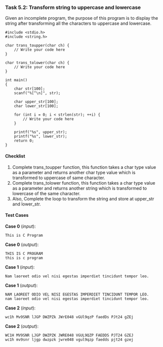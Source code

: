 ### Task 5.2: Transform string to uppercase and lowercase

Given an incomplete program, the purpose of this program is to display the string after transforming all the characters to uppercase and lowercase.

```
#include <stdio.h>
#include <string.h>

char trans_toupper(char ch) {
    // Write your code here
}

char trans_tolower(char ch) {
    // Write your code here
}

int main()
{
    char str[100];
    scanf("%[^\n]", str);

    char upper_str[100];
    char lower_str[100];

    for (int i = 0; i < strlen(str); ++i) {
        // Write your code here
    }

    printf("%s", upper_str);
    printf("%s", lower_str);
    return 0;
}
```

#### Checklist

1. Complete trans_toupper function, this function takes a char type value as a parameter and returns another char type value which is transformed to uppercase of same character.
2. Complete trans_tolower function, this function takes a char type value as a parameter and returns another string which is transformed to lowercase of the same character.
3. Also, Complete the loop to transform the string and store at upper_str and lower_str.

#### Test Cases

**Case 0** (_input_):

```
This is C Program
```

**Case 0** (_output_):

```
THIS IS C PROGRAM
this is c program
```

**Case 1** (_input_):

```
Nam laoreet odio vel nisi egestas imperdiet tincidunt tempor leo.
```

**Case 1** (_output_):

```
NAM LAOREET ODIO VEL NISI EGESTAS IMPERDIET TINCIDUNT TEMPOR LEO.
nam laoreet odio vel nisi egestas imperdiet tincidunt tempor leo.
```

**Case 2** (_input_):

```
wc1h Mv9SNR lJGP DWZPZk JWrE048 vGUl9qzP faedDs PJt24 gZEj
```

**Case 2** (_output_):

```
WC1H MV9SNR LJGP DWZPZK JWRE048 VGUL9QZP FAEDDS PJT24 GZEJ
wc1h mv9snr ljgp dwzpzk jwre048 vgul9qzp faedds pjt24 gzej
```
